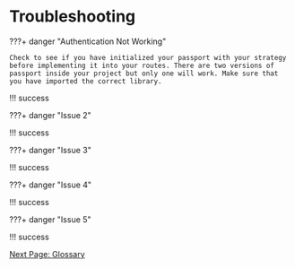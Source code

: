 # Troubleshooting

<!-- Min of 5 things that could go wrong and their solutions -->
???+ danger "Authentication Not Working"

    Check to see if you have initialized your passport with your strategy before implementing it into your routes. There are two versions of passport inside your project but only one will work. Make sure that you have imported the correct library.  

!!! success

???+ danger "Issue 2"

!!! success

???+ danger "Issue 3"

!!! success

???+ danger "Issue 4"

!!! success

???+ danger "Issue 5"

!!! success

[Next Page: Glossary](/glossary)
